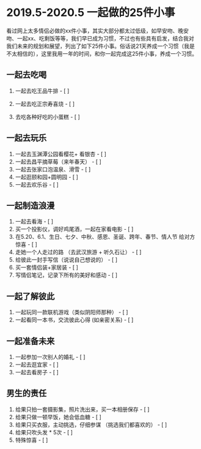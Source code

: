 # 2019.5-2020.5 一起做的25件小事

看过网上太多情侣必做的xx件小事，其实大部分都太过低级，如早安吻、晚安吻、一起xx、吃剩饭等等，我们早已成为习惯，不过也有些具有启发，结合我对我们未来的规划和展望，列出了如下25件小事。俗话说21天养成一个习惯（我是不太相信的），这里我用一年的时间，和你一起完成这25件小事，养成一个习惯。
## 一起去吃喝

1. 一起去吃王品牛排      - [ ]

2. 一起去吃正宗寿喜烧    - [ ]

3. 去吃各种好吃的小蛋糕  - [ ]

## 一起去玩乐

1. 一起去玉渊潭公园看樱花+ 看银杏  - [ ]
2. 一起去昌平摘草莓（来年春天）    - [ ]
3. 一起去张家口泡温泉、滑雪       - [ ]
4. 一起逛颐和园+圆明园            - [ ]  
5. 一起去欢乐谷                   - [ ]

## 一起制造浪漫

1. 一起去看海                                         - [ ]
2. 买一个投影仪，调好鸡尾酒，一起在家看电影              - [ ]
3. 在5.20、6.1、生日、七夕、中秋、感恩、圣诞、跨年、春节、情人节 给对方惊喜  - [ ]
4. 走她一个人走过的路 （去武汉旅游 + 听久石让）           - [ ]
5. 给彼此一封手写信（说说自己想说的）                    - [ ]
6. 买一套情侣装+家居装                                  - [ ]
7. 写情侣笔记，记录下所有的美好和感动                     - [ ]

## 一起了解彼此

1. 一起玩同一款联机游戏（类似阴阳师那种）                 - [ ]
2. 一起看同一本书，交流彼此心得 (如亲密关系)              - [ ]

## 一起准备未来

1. 一起参加一次别人的婚礼            - [ ]
2. 一起去逛宜家                      - [ ]
3. 一起去看房子                     - [ ]

## 男生的责任

1. 给果只拍一套摄影集，照片洗出来，买一本相册保存           - [ ]
2. 给果只做一顿早饭，她会低血糖                           - [ ]
3. 给果只买衣服，主动挑选，仔细参谋 （挑选我们都喜欢的）     - [ ]
4. 给果只吹头发 * 5次                                   - [ ]
5. 特殊惊喜                                            - [ ]
